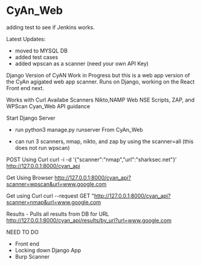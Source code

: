 # CyAn_Web

adding test to see if Jenkins works. 

Latest Updates:
- moved to MYSQL DB
- added test cases 
- added wpscan as a scanner (need your own API Key)


Django Version of CyAN
Work in Progress but this is a web app version of the CyAn agigated web app scanner.  Runs on Django, working on the React Front end next.

Works with Curl 
Availabe Scanners Nikto,NAMP Web NSE Scripts, ZAP, and WPScan
Cyan_Web API guidance 

Start Django Server
- run python3 manage.py runserver From  CyAn_Web

- can run 3 scanners, nmap, nikto, and zap by using the scanner=all (this does not run wpscan)

POST 
Using Curl
 curl -i -d '{"scanner":"nmap","url":"sharksec.net"}' http://127.0.0.1:8000/cyan_api

Get Using Browser
http://127.0.0.1:8000/cyan_api?scanner=wpscan&url=www.google.com


Get using Curl
curl --request GET "http://127.0.0.1:8000/cyan_api?scanner=nmap&url=www.google.com


Results - Pulls all results from DB for URL 
http://127.0.0.1:8000/cyan_api/results/by_url?url=www.google.com

NEED TO DO 
- Front end
- Locking down Django App
- Burp Scanner
